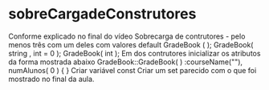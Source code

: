 # sobreCargadeConstrutores
Conforme explicado no final do vídeo   Sobrecarga de contrutores - pelo menos três     com um deles com valores default           GradeBook ( );            GradeBook( string , int = 0 );           GradeBook( int ); Em dos contrutores inicializar os atributos da forma mostrada abaixo               GradeBook::GradeBook( )                 :courseName(""), numAlunos( 0 )                 {                 }            Criar variável const      Criar um set parecido com o que foi mostrado no final da aula.
